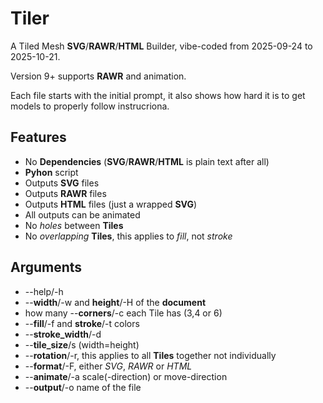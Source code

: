 # Tiler
A Tiled Mesh **SVG**/**RAWR**/**HTML** Builder, vibe-coded from 2025-09-24 to 2025-10-21.

Version 9+ supports **RAWR** and animation.

Each file starts with the initial prompt, it also shows how hard it is to get models to properly follow instrucriona.

## Features
- No **Dependencies** (**SVG**/**RAWR**/**HTML** is plain text after all)
- **Pyhon** script
- Outputs **SVG** files
- Outputs **RAWR** files
- Outputs **HTML** files (just a wrapped **SVG**)
- All outputs can be animated
- No *holes* between **Tiles**
- No *overlapping* **Tiles**, this applies to *fill*, not *stroke*

## Arguments
- --help/-h
- --**width**/-w  and **height**/-H of the **document**
- how many --**corners**/-c each Tile has (3,4 or 6)
- --**fill**/-f and **stroke**/-t colors
- --**stroke_width**/-d
- --**tile_size**/s (width=height)
- --**rotation**/-r, this applies to all **Tiles** together not individually
- --**format**/-F, either *SVG*, *RAWR* or *HTML*
- --**animate**/-a scale(-direction) or move-direction
- --**output**/-o name of the file
